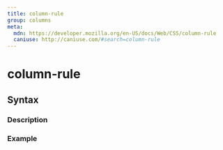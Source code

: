 ```yaml
---
title: column-rule
group: columns
meta:
  mdn: https://developer.mozilla.org/en-US/docs/Web/CSS/column-rule
  caniuse: http://caniuse.com/#search=column-rule
---
```


# column-rule
<!--- Introduction for column-rule, keep it brief and set the overall context -->

## Syntax
<!--- Introduce the various syntax for column-rule -->

### Description
<!--- For each major section of syntax, provide a description explaining its usage further -->

### Example
<!--- Provide code examples for the syntax block you're currently describing -->
